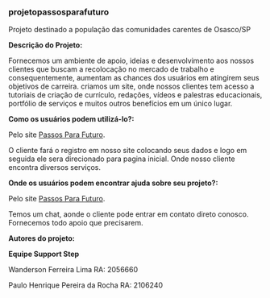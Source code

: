 ### projetopassosparafuturo

Projeto destinado a população das comunidades carentes de Osasco/SP

**Descrição do Projeto:**

Fornecemos um ambiente de apoio, ideias e desenvolvimento aos nossos clientes que buscam a recolocação no mercado de trabalho e consequentemente, aumentam as chances dos usuários em atingirem seus objetivos de carreira. 
criamos um site, onde nossos clientes tem acesso a tutoriais de criação de currículo, redações, vídeos e palestras educacionais, portfólio de serviços e muitos outros benefícios em um único lugar.

**Como os usuários podem utilizá-lo?:**

Pelo site [Passos Para Futuro](https://construirofuturo.wixsite.com/passo-para-o-futuro).

O cliente fará o registro em nosso site colocando seus dados e logo em seguida ele sera direcionado para pagina inicial.
Onde nosso cliente encontra diversos serviços.


**Onde os usuários podem encontrar ajuda sobre seu projeto?:**

Pelo site [Passos Para Futuro](https://construirofuturo.wixsite.com/passo-para-o-futuro).

Temos um chat, aonde o cliente pode entrar em contato direto conosco. 
Fornecemos todo apoio que precisarem.

**Autores do projeto:**

**Equipe Support Step**

Wanderson Ferreira Lima  RA: 2056660

Paulo Henrique Pereira da Rocha RA: 2106240


